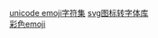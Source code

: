 [unicode emoji字符集](https://home.unicode.org/)
[svg图标转字体库](https://www.iconfont.cn/collections/index?spm=a313x.7781069.1998910419.3)  
[彩色emoji](http://www.menvscode.com/detail/59c927e910c98d0e654c1b65)